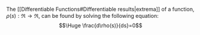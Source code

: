 
The [[Differentiable Functions#Differentiable results|extrema]] of a function, $\rho(s):\Re\to\Re$, can be found by solving the following equation:$$\Huge \frac{d\rho(s)}{ds}=0$$